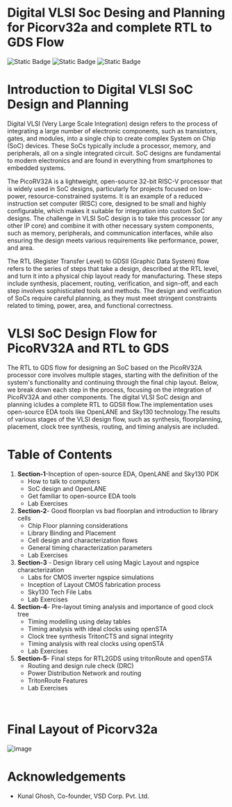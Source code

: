  # Digital VLSI Soc Desing and Planning for Picorv32a and complete RTL to GDS Flow
![Static Badge](https://img.shields.io/badge/OS-linux%2C_Windows-orange)
![Static Badge](https://img.shields.io/badge/EDA%20Tools-OpenLANE--Flow%2C_Yosys%2C_abc%2C_OpenROAD%2C_TritonRoute%2C_OpenSTA%2C_magic%2C_netgen-blue)
![Static Badge](https://img.shields.io/badge/Languages-verilog%2C_bash-purple)

# Introduction to Digital VLSI SoC Design and Planning
Digital VLSI (Very Large Scale Integration) design refers to the process of integrating a large number of electronic components, such as transistors, gates, and modules, into a single chip to create complex System on Chip (SoC) devices. These SoCs typically include a processor, memory, and peripherals, all on a single integrated circuit. SoC designs are fundamental to modern electronics and are found in everything from smartphones to embedded systems.

The PicoRV32A is a lightweight, open-source 32-bit RISC-V processor that is widely used in SoC designs, particularly for projects focused on low-power, resource-constrained systems. It is an example of a reduced instruction set computer (RISC) core, designed to be small and highly configurable, which makes it suitable for integration into custom SoC designs. The challenge in VLSI SoC design is to take this processor (or any other IP core) and combine it with other necessary system components, such as memory, peripherals, and communication interfaces, while also ensuring the design meets various requirements like performance, power, and area.

The RTL (Register Transfer Level) to GDSII (Graphic Data System) flow refers to the series of steps that take a design, described at the RTL level, and turn it into a physical chip layout ready for manufacturing. These steps include synthesis, placement, routing, verification, and sign-off, and each step involves sophisticated tools and methods. The design and verification of SoCs require careful planning, as they must meet stringent constraints related to timing, power, area, and functional correctness.

# VLSI SoC Design Flow for PicoRV32A and RTL to GDS
The RTL to GDS flow for designing an SoC based on the PicoRV32A processor core involves multiple stages, starting with the definition of the system's functionality and continuing through the final chip layout. Below, we break down each step in the process, focusing on the integration of PicoRV32A and other components.
The digital VLSI SoC design and planning icludes a complete RTL to GDSII flow.The implementation uses open-source EDA tools like OpenLANE and Sky130 technology.The results of various stages of the VLSI design flow, such as synthesis, floorplanning, placement, clock tree synthesis, routing, and timing analysis are included.
<br/>

# Table of Contents


1. **Section-1**-Inception of open-source EDA, OpenLANE and Sky130 PDK
    * How to talk to computers
    * SoC design and OpenLANE
    * Get familiar to open-source EDA tools
    * Lab Exercises 
2. **Section-2**- Good floorplan vs bad floorplan and introduction to library cells
    * Chip Floor planning considerations
    * Library Binding and Placement
    * Cell design and characterization flows
    * General timing characterization parameters
    * Lab Exercises 
3. **Section-3** - Design library cell using Magic Layout and ngspice characterization
    * Labs for CMOS inverter ngspice simulations
    * Inception of Layout CMOS fabrication process
    * Sky130 Tech File Labs
    * Lab Exercises
4. **Section-4**- Pre-layout timing analysis and importance of good clock tree
    * Timing modelling using delay tables
    * Timing analysis with ideal clocks using openSTA
    * Clock tree synthesis TritonCTS and signal integrity
    * Timing analysis with real clocks using openSTA
    * Lab Exercises
5. **Section-5**- Final steps for RTL2GDS using tritonRoute and openSTA
    * Routing and design rule check (DRC)
    * Power Distribution Network and routing
    * TritonRoute Features
    * Lab Exercises
<br/>

# Final Layout of Picorv32a

![image](https://github.com/user-attachments/assets/100b48c4-cd89-4e3a-a497-8a57f45591cf)

# Acknowledgements

* Kunal Ghosh, Co-founder, VSD Corp. Pvt. Ltd.
